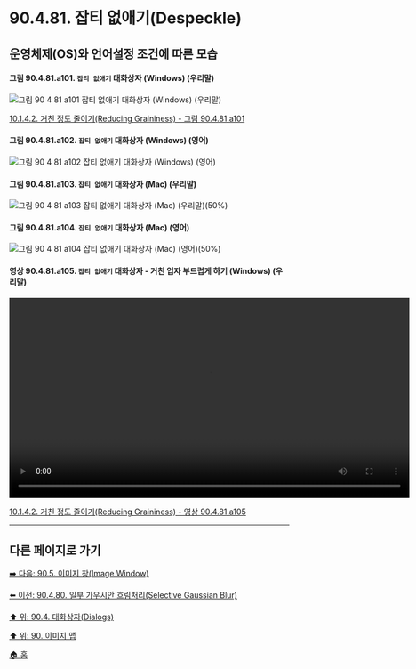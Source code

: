 # 90.4.81. 잡티 없애기(Despeckle)
## 운영체제(OS)와 언어설정 조건에 따른 모습
#### 그림 90.4.81.a101. `잡티 없애기` 대화상자 (Windows) (우리말)
![그림 90 4 81 a101  `잡티 없애기` 대화상자 (Windows) (우리말)](https://github.com/wonder13662/gimp/assets/15767104/18fe823c-197d-4c19-b900-bac592aad42d)

[10.1.4.2. 거친 정도 줄이기(Reducing Graininess) - 그림 90.4.81.a101]()

#### 그림 90.4.81.a102. `잡티 없애기` 대화상자 (Windows) (영어)
![그림 90 4 81 a102  `잡티 없애기` 대화상자 (Windows) (영어)](https://github.com/wonder13662/gimp/assets/15767104/cd0026d7-bce2-4ad0-a861-7fb59e67dfa5)

#### 그림 90.4.81.a103. `잡티 없애기` 대화상자 (Mac) (우리말)
![그림 90 4 81 a103  `잡티 없애기` 대화상자 (Mac) (우리말)(50%)](https://github.com/wonder13662/gimp/assets/15767104/40789ecf-622c-4df9-a1a7-9184ca66f6de)

#### 그림 90.4.81.a104. `잡티 없애기` 대화상자 (Mac) (영어)
![그림 90 4 81 a104  `잡티 없애기` 대화상자 (Mac) (영어)(50%)](https://github.com/wonder13662/gimp/assets/15767104/70604779-2b81-4824-84b4-d5dc26f2b395)

#### 영상 90.4.81.a105. `잡티 없애기` 대화상자 - 거친 입자 부드럽게 하기 (Windows) (우리말)
<video controls="controls" width="720" src="https://github.com/wonder13662/gimp/assets/15767104/9ca58211-df8e-476b-8930-bfc0d781027d"></video>

[10.1.4.2. 거친 정도 줄이기(Reducing Graininess) - 영상 90.4.81.a105]()

***

## 다른 페이지로 가기

[➡️ 다음: 90.5. 이미지 창(Image Window)](./90-05-00-image_window.md)

[⬅️ 이전: 90.4.80. 일부 가우시안 흐림처리(Selective Gaussian Blur)](./90-04-80-selective_gaussian_blur.md)

[⬆️ 위: 90.4. 대화상자(Dialogs)](./90-04-00-dialogs.md)

[⬆️ 위: 90. 이미지 맵](./90-00-image-map.md)

[🏠 홈](./00-home.md)
